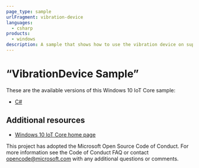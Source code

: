 ```yaml
---
page_type: sample
urlFragment: vibration-device
languages:
  - csharp
products:
  - windows
description: A sample that shows how to use the vibration device on supported hardware.
---
```


# “VibrationDevice Sample”

These are the available versions of this Windows 10 IoT Core sample:

*	[C#](./CS/README.md)

## Additional resources
* [Windows 10 IoT Core home page](https://developer.microsoft.com/en-us/windows/iot/)

This project has adopted the Microsoft Open Source Code of Conduct. For more information see the Code of Conduct FAQ or contact <opencode@microsoft.com> with any additional questions or comments.
